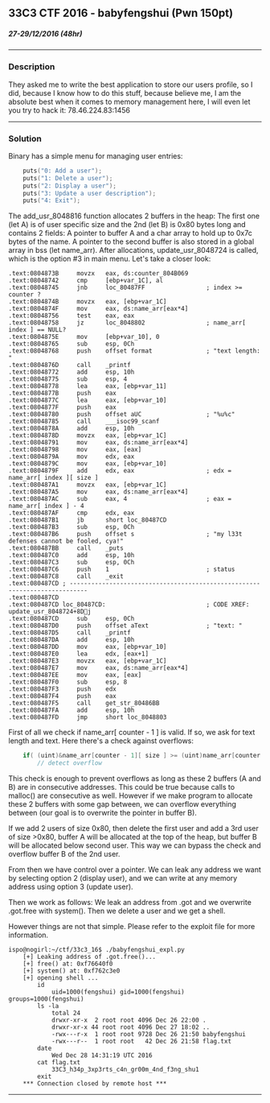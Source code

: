 ## 33C3 CTF 2016 - babyfengshui (Pwn 150pt)
##### 27-29/12/2016 (48hr)
___
### Description
They asked me to write the best application to store our users profile, so I did, 
because I know how to do this stuff, because believe me, I am the absolute best when it comes
to memory management here, I will even let you try to hack it: 78.46.224.83:1456
___
### Solution
Binary has a simple menu for managing user entries:

```c
	puts("0: Add a user");
	puts("1: Delete a user");
	puts("2: Display a user");
	puts("3: Update a user description");
	puts("4: Exit");
```
The add_usr_8048816 function allocates 2 buffers in the heap: The first one (let A) is of user
specific size and the 2nd (let B) is 0x80 bytes long and contains 2 fields: A pointer to buffer A 
and a char array to hold up to 0x7c bytes of the name. A pointer to the second buffer is also 
stored in a global array in bss (let name_arr). After allocations, update_usr_8048724 is called, 
which is the option #3 in main menu. Let's take a closer look:

```assembly
.text:0804873B     movzx   eax, ds:counter_804B069
.text:08048742     cmp     [ebp+var_1C], al
.text:08048745     jnb     loc_80487FF                 ; index >= counter ?
.text:0804874B     movzx   eax, [ebp+var_1C]
.text:0804874F     mov     eax, ds:name_arr[eax*4]
.text:08048756     test    eax, eax
.text:08048758     jz      loc_8048802                 ; name_arr[ index ] == NULL?
.text:0804875E     mov     [ebp+var_10], 0
.text:08048765     sub     esp, 0Ch
.text:08048768     push    offset format               ; "text length: "
.text:0804876D     call    _printf
.text:08048772     add     esp, 10h
.text:08048775     sub     esp, 4
.text:08048778     lea     eax, [ebp+var_11]
.text:0804877B     push    eax
.text:0804877C     lea     eax, [ebp+var_10]
.text:0804877F     push    eax
.text:08048780     push    offset aUC                  ; "%u%c"
.text:08048785     call    ___isoc99_scanf
.text:0804878A     add     esp, 10h
.text:0804878D     movzx   eax, [ebp+var_1C]
.text:08048791     mov     eax, ds:name_arr[eax*4]
.text:08048798     mov     eax, [eax]
.text:0804879A     mov     edx, eax
.text:0804879C     mov     eax, [ebp+var_10]
.text:0804879F     add     edx, eax                    ; edx = name_arr[ index ][ size ]
.text:080487A1     movzx   eax, [ebp+var_1C]
.text:080487A5     mov     eax, ds:name_arr[eax*4]
.text:080487AC     sub     eax, 4                      ; eax = name_arr[ index ] - 4
.text:080487AF     cmp     edx, eax
.text:080487B1     jb      short loc_80487CD
.text:080487B3     sub     esp, 0Ch
.text:080487B6     push    offset s                    ; "my l33t defenses cannot be fooled, cya!"
.text:080487BB     call    _puts
.text:080487C0     add     esp, 10h
.text:080487C3     sub     esp, 0Ch
.text:080487C6     push    1                           ; status
.text:080487C8     call    _exit
.text:080487CD ; ---------------------------------------------------------------------------
.text:080487CD
.text:080487CD loc_80487CD:                            ; CODE XREF: update_usr_8048724+8Dj
.text:080487CD     sub     esp, 0Ch
.text:080487D0     push    offset aText                ; "text: "
.text:080487D5     call    _printf
.text:080487DA     add     esp, 10h
.text:080487DD     mov     eax, [ebp+var_10]
.text:080487E0     lea     edx, [eax+1]
.text:080487E3     movzx   eax, [ebp+var_1C]
.text:080487E7     mov     eax, ds:name_arr[eax*4]
.text:080487EE     mov     eax, [eax]
.text:080487F0     sub     esp, 8
.text:080487F3     push    edx
.text:080487F4     push    eax
.text:080487F5     call    get_str_80486BB
.text:080487FA     add     esp, 10h
.text:080487FD     jmp     short loc_8048803
```

First of all we check if name_arr[ counter - 1 ] is valid. If so, we ask for text length and
text. Here there's a check against overflows: 
```c
	if( (uint)&name_arr[counter - 1][ size ] >= (uint)name_arr[counter - 1] - 4 )
		// detect overflow
```

This check is enough to prevent overflows as long as these 2 buffers (A and B) are in
consecutive addresses. This could be true because calls to malloc() are consecutive as well.
However if we make program to allocate these 2 buffers with some gap between, we can
overflow everything between (our goal is to overwrite the pointer in buffer B). 

If we add 2 users of size 0x80, then delete the first user and add a 3rd user of size >0x80,
buffer A will be allocated at the top of the heap, but buffer B will be allocated below second
user. This way we can bypass the check and overflow buffer B of the 2nd user.

From then we have control over a pointer. We can leak any address we want by selecting option
2 (display user), and we can write at any memory address using option 3 (update user).

Then we work as follows: We leak an address from .got and we overwrite .got.free with
system(). Then we delete a user and we get a shell.

However things are not that simple. Please refer to the exploit file for more information.

```
ispo@nogirl:~/ctf/33c3_16$ ./babyfengshui_expl.py 
	[+] Leaking address of .got.free()...
	[+] free() at: 0xf76640f0
	[+] system() at: 0xf762c3e0
	[+] opening shell ...
		id
			uid=1000(fengshui) gid=1000(fengshui) groups=1000(fengshui)
		ls -la
			total 24
			drwxr-xr-x  2 root root 4096 Dec 26 22:00 .
			drwxr-xr-x 44 root root 4096 Dec 27 18:02 ..
			-rwx---r-x  1 root root 9728 Dec 26 21:50 babyfengshui
			-rwx---r--  1 root root   42 Dec 26 21:58 flag.txt
		date
			Wed Dec 28 14:31:19 UTC 2016
		cat flag.txt
			33C3_h34p_3xp3rts_c4n_gr00m_4nd_f3ng_shu1
		exit
	*** Connection closed by remote host ***
```

___
